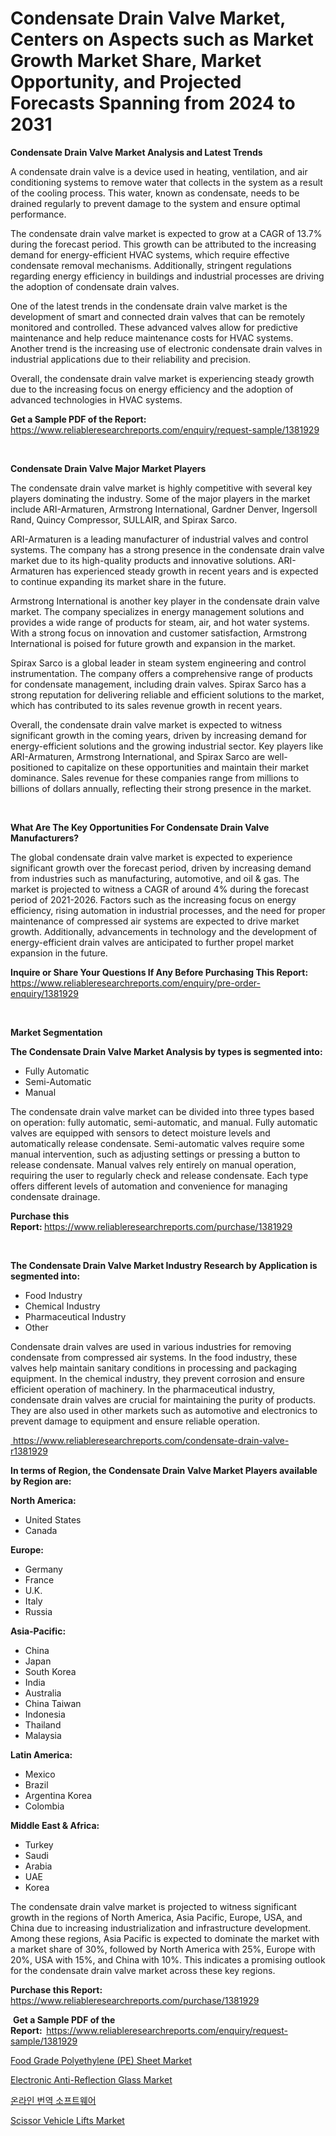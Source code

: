 <p><h1>Condensate Drain Valve Market, Centers on Aspects such as Market Growth Market Share, Market Opportunity, and Projected Forecasts Spanning from 2024 to 2031</h1></p><p><strong>Condensate Drain Valve Market Analysis and Latest Trends</strong></p>
<p><p>A condensate drain valve is a device used in heating, ventilation, and air conditioning systems to remove water that collects in the system as a result of the cooling process. This water, known as condensate, needs to be drained regularly to prevent damage to the system and ensure optimal performance.</p><p>The condensate drain valve market is expected to grow at a CAGR of 13.7% during the forecast period. This growth can be attributed to the increasing demand for energy-efficient HVAC systems, which require effective condensate removal mechanisms. Additionally, stringent regulations regarding energy efficiency in buildings and industrial processes are driving the adoption of condensate drain valves.</p><p>One of the latest trends in the condensate drain valve market is the development of smart and connected drain valves that can be remotely monitored and controlled. These advanced valves allow for predictive maintenance and help reduce maintenance costs for HVAC systems. Another trend is the increasing use of electronic condensate drain valves in industrial applications due to their reliability and precision.</p><p>Overall, the condensate drain valve market is experiencing steady growth due to the increasing focus on energy efficiency and the adoption of advanced technologies in HVAC systems.</p></p>
<p><strong>Get a Sample PDF of the Report:&nbsp;</strong> <a href="https://www.reliableresearchreports.com/enquiry/request-sample/1381929">https://www.reliableresearchreports.com/enquiry/request-sample/1381929</a></p>
<p>&nbsp;</p>
<p><strong>Condensate Drain Valve Major Market Players</strong></p>
<p><p>The condensate drain valve market is highly competitive with several key players dominating the industry. Some of the major players in the market include ARI-Armaturen, Armstrong International, Gardner Denver, Ingersoll Rand, Quincy Compressor, SULLAIR, and Spirax Sarco.</p><p>ARI-Armaturen is a leading manufacturer of industrial valves and control systems. The company has a strong presence in the condensate drain valve market due to its high-quality products and innovative solutions. ARI-Armaturen has experienced steady growth in recent years and is expected to continue expanding its market share in the future.</p><p>Armstrong International is another key player in the condensate drain valve market. The company specializes in energy management solutions and provides a wide range of products for steam, air, and hot water systems. With a strong focus on innovation and customer satisfaction, Armstrong International is poised for future growth and expansion in the market.</p><p>Spirax Sarco is a global leader in steam system engineering and control instrumentation. The company offers a comprehensive range of products for condensate management, including drain valves. Spirax Sarco has a strong reputation for delivering reliable and efficient solutions to the market, which has contributed to its sales revenue growth in recent years.</p><p>Overall, the condensate drain valve market is expected to witness significant growth in the coming years, driven by increasing demand for energy-efficient solutions and the growing industrial sector. Key players like ARI-Armaturen, Armstrong International, and Spirax Sarco are well-positioned to capitalize on these opportunities and maintain their market dominance. Sales revenue for these companies range from millions to billions of dollars annually, reflecting their strong presence in the market.</p></p>
<p>&nbsp;</p>
<p><strong>What Are The Key Opportunities For Condensate Drain Valve Manufacturers?</strong></p>
<p><p>The global condensate drain valve market is expected to experience significant growth over the forecast period, driven by increasing demand from industries such as manufacturing, automotive, and oil & gas. The market is projected to witness a CAGR of around 4% during the forecast period of 2021-2026. Factors such as the increasing focus on energy efficiency, rising automation in industrial processes, and the need for proper maintenance of compressed air systems are expected to drive market growth. Additionally, advancements in technology and the development of energy-efficient drain valves are anticipated to further propel market expansion in the future.</p></p>
<p><strong>Inquire or Share Your Questions If Any Before Purchasing This Report:</strong> <a href="https://www.reliableresearchreports.com/enquiry/pre-order-enquiry/1381929">https://www.reliableresearchreports.com/enquiry/pre-order-enquiry/1381929</a></p>
<p>&nbsp;</p>
<p><strong>Market Segmentation</strong></p>
<p><strong>The Condensate Drain Valve Market Analysis by types is segmented into:</strong></p>
<p><ul><li>Fully Automatic</li><li>Semi-Automatic</li><li>Manual</li></ul></p>
<p><p>The condensate drain valve market can be divided into three types based on operation: fully automatic, semi-automatic, and manual. Fully automatic valves are equipped with sensors to detect moisture levels and automatically release condensate. Semi-automatic valves require some manual intervention, such as adjusting settings or pressing a button to release condensate. Manual valves rely entirely on manual operation, requiring the user to regularly check and release condensate. Each type offers different levels of automation and convenience for managing condensate drainage.</p></p>
<p><strong>Purchase this Report:&nbsp;</strong><a href="https://www.reliableresearchreports.com/purchase/1381929">https://www.reliableresearchreports.com/purchase/1381929</a></p>
<p>&nbsp;</p>
<p><strong>The Condensate Drain Valve Market Industry Research by Application is segmented into:</strong></p>
<p><ul><li>Food Industry</li><li>Chemical Industry</li><li>Pharmaceutical Industry</li><li>Other</li></ul></p>
<p><p>Condensate drain valves are used in various industries for removing condensate from compressed air systems. In the food industry, these valves help maintain sanitary conditions in processing and packaging equipment. In the chemical industry, they prevent corrosion and ensure efficient operation of machinery. In the pharmaceutical industry, condensate drain valves are crucial for maintaining the purity of products. They are also used in other markets such as automotive and electronics to prevent damage to equipment and ensure reliable operation.</p></p>
<p><a href="https://www.reliableresearchreports.com/condensate-drain-valve-r1381929">&nbsp;https://www.reliableresearchreports.com/condensate-drain-valve-r1381929</a></p>
<p><strong>In terms of Region, the Condensate Drain Valve Market Players available by Region are:</strong></p>
<p>
    <p> <strong> North America: </strong>
        <ul>
            <li>United States</li>
            <li>Canada</li>
        </ul>
        </p> 
    <p> <strong> Europe: </strong>
        <ul>
            <li>Germany</li>
            <li>France</li>
            <li>U.K.</li>
            <li>Italy</li>
            <li>Russia</li>
        </ul>
        </p> 
    <p> <strong> Asia-Pacific: </strong>
        <ul>
            <li>China</li>
            <li>Japan</li>
            <li>South Korea</li>
            <li>India</li>
            <li>Australia</li>
            <li>China Taiwan</li>
            <li>Indonesia</li>
            <li>Thailand</li>
            <li>Malaysia</li>
        </ul>
        </p> 
    <p> <strong> Latin America: </strong>
        <ul>
            <li>Mexico</li>
            <li>Brazil</li>
            <li>Argentina Korea</li>
            <li>Colombia</li>
        </ul>
        </p> 
    <p> <strong> Middle East & Africa: </strong>
        <ul>
            <li>Turkey</li>
            <li>Saudi</li>
            <li>Arabia</li>
            <li>UAE</li>
            <li>Korea</li>
        </ul>
    </p>
    </p>
<p><p>The condensate drain valve market is projected to witness significant growth in the regions of North America, Asia Pacific, Europe, USA, and China due to increasing industrialization and infrastructure development. Among these regions, Asia Pacific is expected to dominate the market with a market share of 30%, followed by North America with 25%, Europe with 20%, USA with 15%, and China with 10%. This indicates a promising outlook for the condensate drain valve market across these key regions.</p></p>
<p><strong>Purchase this Report: </strong><a href="https://www.reliableresearchreports.com/purchase/1381929">https://www.reliableresearchreports.com/purchase/1381929</a></p>
<p>&nbsp;<strong>Get a Sample PDF of the Report:&nbsp;&nbsp;</strong><a href="https://www.reliableresearchreports.com/enquiry/request-sample/1381929">https://www.reliableresearchreports.com/enquiry/request-sample/1381929</a></p>
<p><strong></strong></p>
<p><p><a href="https://www.linkedin.com/pulse/food-grade-polyethylene-pe-sheet-market-provides-comprehensive-alkse?trackingId=Q2xjcSjaCcYhd4ThBs9E5A%3D%3D">Food Grade Polyethylene (PE) Sheet Market</a></p><p><a href="https://www.linkedin.com/pulse/electronic-anti-reflection-glass-market-size-growth-forecast-qpaje?trackingId=rTADkyluXGy0%2FIQLxg5FQA%3D%3D">Electronic Anti-Reflection Glass Market</a></p><p><a href="https://github.com/laholand/Market-Research-Report-List-3/blob/main/865267425568.md">온라인 번역 소프트웨어</a></p><p><a href="https://github.com/JameTravis/Market-Research-Report-List-4/blob/main/scissor-vehicle-lifts-market.md">Scissor Vehicle Lifts Market</a></p></p>